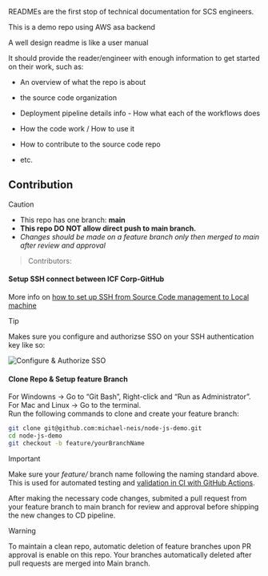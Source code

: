 READMEs are the first stop of technical documentation for SCS engineers.

This is a demo repo using AWS asa backend

A well design readme is like a user manual

It should provide the reader/engineer with enough information to get started on their work, such as:

* An overview of what the repo is about

* the source code organization

* Deployment pipeline details info - How what each of the workflows does 

* How the code work / How to use it

* How to contribute to the source code repo

* etc.

## Contribution <a id="contribution"></a>

> [!CAUTION]
> * This repo has one branch: **main**
> * **This repo DO NOT allow direct push to main branch.**
> * *Changes should be made on a feature branch only then merged to main after review and approval*

> Contributors:

<!-- readme: contributors -start -->

<!-- readme: contributors -end -->

#### Setup SSH connect between ICF Corp-GitHub

More info on [how to set up SSH from Source Code management to Local machine](https://medium.com/p/d805bb2ed28b)

> [!TIP]
> Makes sure you configure and authorizse SSO on your SSH authentication key like so:

![Configure & Authorize SSO](./images/configureSSO.gif)

#### Clone Repo & Setup feature Branch

For Windowns → Go to “Git Bash”, Right-click and “Run as Administrator”.<br> 
For Mac and Linux → Go to the terminal.<br>
Run the following commands to clone and create your feature branch:

```bash
git clone git@github.com:michael-neis/node-js-demo.git
cd node-js-demo
git checkout -b feature/yourBranchName
```

> [!IMPORTANT]  
> Make sure your *feature/* branch name following the naming standard above. 
> This is used for automated testing and [validation in CI with GitHub Actions](https://github.com/michael-neis/node-js-demo/actions).

After making the necessary code changes, submited a pull request from your feature branch 
to main branch for review and approval before shipping the new changes to CD pipeline.

> [!WARNING]  
> To maintain a clean repo, automatic deletion of feature branches upon PR approval is enable on this repo. 
> Your branches automatically deleted after pull requests are merged into Main branch.
